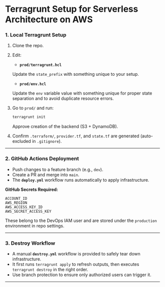 # Terragrunt Setup for Serverless Architecture on AWS

### 1. Local Terragrunt Setup

1. Clone the repo.
2. Edit:

   - **`prod/terragrunt.hcl`**

   Update the `state_prefix` with something unique to your setup.

   - **`prod/env.hcl`**

   Update the `env` variable value with something unique for proper state separation and to avoid duplicate resource errors.

3. Go to `prod/` and run:

   ```bash
   terragrunt init
   ```

   Approve creation of the backend (S3 + DynamoDB).

4. Confirm `.terraform/`, `provider.tf`, and `state.tf` are generated (auto-excluded in `.gitignore`).

---

### 2. GitHub Actions Deployment

- Push changes to a feature branch (e.g., `dev`).
- Create a PR and merge into `main`.
- The **`deploy.yml`** workflow runs automatically to apply infrastructure.

**GitHub Secrets Required:**

```
ACCOUNT_ID
AWS_REGION
AWS_ACCESS_KEY_ID
AWS_SECRET_ACCESS_KEY
```

These belong to the DevOps IAM user and are stored under the `production` environment in repo settings.

---

### 3. Destroy Workflow

- A manual **`destroy.yml`** workflow is provided to safely tear down infrastructure.
- It first runs `terragrunt apply` to refresh outputs, then executes `terragrunt destroy` in the right order.
- Use branch protection to ensure only authorized users can trigger it.

---

